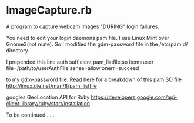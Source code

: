 ImageCapture.rb
===============

A program to capture webcam images "DURING" login failures.

You need to edit your login daemons pam file. I use Linux Mint over Gnome3(not mate). So I modified the gdm-password file in the /etc/pam.d/ directory.

I prepended this line 
auth sufficient pam_listfile.so item=user file=/path/to/userAuthFile sense=allow onerr=succeed

to my gdm-password file. Read here for a breakdown of this pam SO file http://linux.die.net/man/8/pam_listfile

googles GeoLocation API for Ruby https://developers.google.com/api-client-library/ruby/start/installation

To be continued .....
